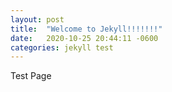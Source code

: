 ```yaml
---
layout: post
title:  "Welcome to Jekyll!!!!!!!"
date:   2020-10-25 20:44:11 -0600
categories: jekyll test
---
```

Test Page